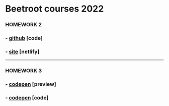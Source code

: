 # Beetroot courses 2022

### HOMEWORK 2

### - [github](https://github.com/TupotaValentyn/beetroot/tree/hw2) [code]
### - [site](https://tupota-valentyn-cv.netlify.app/) [netlify]

---

### HOMEWORK 3
### - [codepen](https://codepen.io/warriorkozak/full/ExbZwEW) [preview]
### - [codepen](https://codepen.io/warriorkozak/pen/ExbZwEW) [code]
